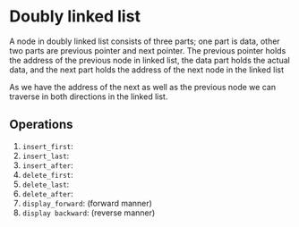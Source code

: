 # Doubly linked list

A node in doubly linked list consists of three parts; one part is data, other two parts are previous pointer and next pointer. The previous pointer holds the address of the previous node in linked list, the data part holds the actual data, and the next part holds the address of the next node in the linked list

As we have the address of the next as well as the previous node we can traverse in both directions in the linked list.

## Operations

1. `insert_first`:
2. `insert_last`:
3. `insert_after`:
4. `delete_first`:
5. `delete_last`:
6. `delete_after`:
7. `display_forward`: (forward manner)
8. `display backward`: (reverse manner)